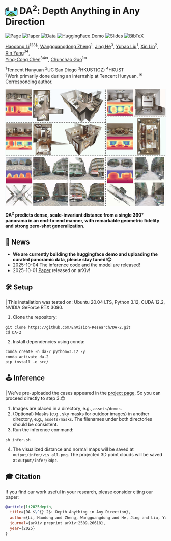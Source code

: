 # <img src="assets/badges/icon2.png" alt="lotus" style="height:1.2em; vertical-align:bottom;"/>&nbsp;DA<sup>2</sup>: Depth Anything in Any Direction

[![Page](https://img.shields.io/badge/Project-Website-pink?logo=googlechrome&logoColor=white)](https://depth-any-in-any-dir.github.io/)
[![Paper](https://img.shields.io/badge/arXiv-Paper-b31b1b?logo=arxiv&logoColor=white)](http://arxiv.org/abs/2509.26618)
[![Data](https://img.shields.io/badge/📂%20HuggingFace-Data%20(Soon)-green)]()
[![HuggingFace Demo](https://img.shields.io/badge/🤗%20HuggingFace-Demo%20-blue)](https://huggingface.co/spaces/haodongli/DA-2)
[![Slides](https://img.shields.io/badge/Google-Slides-yellow?logo=slideshare&logoColor=white)](https://docs.google.com/presentation/d/1QUonqLuYGEh0qcqY72pbTXsZimINlyN4rOogy7qX4GY/edit?usp=sharing)
[![BibTeX](https://img.shields.io/badge/BibTeX-grey?logo=googlescholar&logoColor=white)](https://github.com/EnVision-Research/DA-2#-citation)

[Haodong Li](https://haodong2000.github.io/)<sup>123&sect;</sup>,
[Wangguangdong Zheng](https://wangguandongzheng.github.io/)<sup>1</sup>,
[Jing He](https://jingheya.github.io/)<sup>3</sup>,
[Yuhao Liu](https://yuhaoliu7456.github.io/)<sup>1</sup>,
[Xin Lin](https://linxin0.github.io/)<sup>2</sup>,
[Xin Yang](https://abnervictor.github.io/2023/06/12/Academic-Self-Intro.html)<sup>34</sup>,<br>
[Ying-Cong Chen](https://www.yingcong.me/)<sup>34&#9993;</sup>,
[Chunchao Guo]()<sup>1&#9993;</sup>

<span class="author-block"><sup>1</sup>Tencent Hunyuan</span>
<span class="author-block"><sup>2</sup>UC San Diego</span>
<span class="author-block"><sup>3</sup>HKUST(GZ)</span>
<span class="author-block"><sup>4</sup>HKUST</span><br>
<span class="author-block">
    <sup>&sect;</sup>Work primarily done during an internship at Tencent Hunyuan.
    <sup>&#9993;</sup>Corresponding author.
</span>

![teaser](assets/badges/teaser.jpg)

<strong>DA<sup>2</sup> predicts dense, scale-invariant distance from a single 360&deg; panorama in an end-to-end manner, with remarkable geometric fidelity and strong zero-shot generalization.</strong>

## 📢 News
- <strong>We are currently building the huggingface demo and uploading the curated panoramic data, please stay tuned!😊</strong>
- 2025-10-04 The inference code and the [model](https://huggingface.co/haodongli/DA-2) are released!
- 2025-10-01 [Paper](https://arxiv.org/abs/2509.26618) released on arXiv!

## 🛠️ Setup
| This installation was tested on: Ubuntu 20.04 LTS, Python 3.12, CUDA 12.2, NVIDIA GeForce RTX 3090.  

1. Clone the repository:
```
git clone https://github.com/EnVision-Research/DA-2.git
cd DA-2
```

2. Install dependencies using conda:
```
conda create -n da-2 python=3.12 -y
conda activate da-2
pip install -e src/
```

## 🕹️ Inference
| We've pre-uploaded the cases appeared in the [project page](https://depth-any-in-any-dir.github.io/). So you can proceed directly to step 3.😊

1. Images are placed in a directory, e.g., `assets/demos`.
2. (Optional) Masks (e.g., sky masks for outdoor images) in another directory, e.g., `assets/masks`. The filenames under both directories should be consistent.
3. Run the inference command:
```
sh infer.sh
```
4. The visualized distance and normal maps will be saved at `output/infer/vis_all.png`. The projected 3D point clouds will be saved at `output/infer/3dpc`.

## 🎓 Citation
If you find our work useful in your research, please consider citing our paper:
```bibtex
@article{li2025depth,
  title={DA $\^{} 2$: Depth Anything in Any Direction},
  author={Li, Haodong and Zheng, Wangguangdong and He, Jing and Liu, Yuhao and Lin, Xin and Yang, Xin and Chen, Ying-Cong and Guo, Chunchao},
  journal={arXiv preprint arXiv:2509.26618},
  year={2025}
}
```
